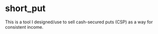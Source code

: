 # short_put

This is a tool I designed/use to sell cash-secured puts (CSP) as a way for consistent income. 
